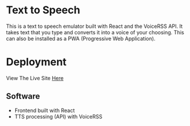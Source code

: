 # Text to Speech 

This is a text to speech emulator built with React and the VoiceRSS API. It takes text that you type and converts it into a voice of your choosing. This can also be installed as a PWA (Progressive Web Application).

# Deployment

View The Live Site [Here](https://tts.jackjona.live)

## Software

- Frontend built with React
- TTS processing (API) with VoiceRSS


